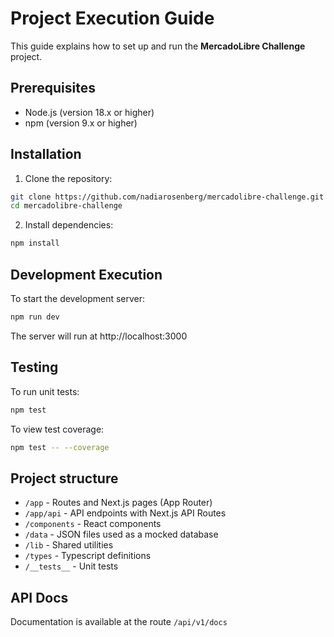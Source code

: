 # Project Execution Guide

This guide explains how to set up and run the **MercadoLibre Challenge** project.

## Prerequisites

- Node.js (version 18.x or higher)  
- npm (version 9.x or higher)

## Installation

1. Clone the repository:

```bash
git clone https://github.com/nadiarosenberg/mercadolibre-challenge.git
cd mercadolibre-challenge
```

2. Install dependencies:

```bash
npm install
```

## Development Execution

To start the development server:

```bash
npm run dev
```

The server will run at http://localhost:3000

## Testing

To run unit tests:

```bash
npm test
```

To view test coverage:

```bash
npm test -- --coverage
```

## Project structure

- `/app` - Routes and Next.js pages (App Router)
- `/app/api` - API endpoints with Next.js API Routes
- `/components` - React components
- `/data` - JSON files used as a mocked database
- `/lib` - Shared utilities 
- `/types` - Typescript definitions
- `/__tests__` - Unit tests
  
## API Docs

Documentation is available at the route `/api/v1/docs`
